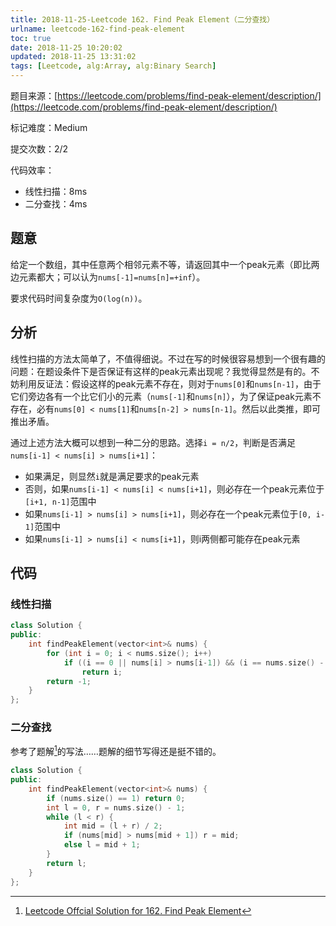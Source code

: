 ```yaml
---
title: 2018-11-25-Leetcode 162. Find Peak Element（二分查找）
urlname: leetcode-162-find-peak-element
toc: true
date: 2018-11-25 10:20:02
updated: 2018-11-25 13:31:02
tags: [Leetcode, alg:Array, alg:Binary Search]
---
```


题目来源：[https://leetcode.com/problems/find-peak-element/description/](https://leetcode.com/problems/find-peak-element/description/)

标记难度：Medium

提交次数：2/2

代码效率：

* 线性扫描：8ms
* 二分查找：4ms

## 题意

给定一个数组，其中任意两个相邻元素不等，请返回其中一个peak元素（即比两边元素都大；可以认为`nums[-1]=nums[n]=+inf`）。

要求代码时间复杂度为`O(log(n))`。

## 分析

线性扫描的方法太简单了，不值得细说。不过在写的时候很容易想到一个很有趣的问题：在题设条件下是否保证有这样的peak元素出现呢？我觉得显然是有的。不妨利用反证法：假设这样的peak元素不存在，则对于`nums[0]`和`nums[n-1]`，由于它们旁边各有一个比它们小的元素（`nums[-1]`和`nums[n]`），为了保证peak元素不存在，必有`nums[0] < nums[1]`和`nums[n-2] > nums[n-1]`。然后以此类推，即可推出矛盾。

通过上述方法大概可以想到一种二分的思路。选择`i = n/2`，判断是否满足`nums[i-1] < nums[i] > nums[i+1]`：

* 如果满足，则显然`i`就是满足要求的peak元素
* 否则，如果`nums[i-1] < nums[i] < nums[i+1]`，则必存在一个peak元素位于`[i+1, n-1]`范围中
* 如果`nums[i-1] > nums[i] > nums[i+1]`，则必存在一个peak元素位于`[0, i-1]`范围中
* 如果`nums[i-1] > nums[i] < nums[i+1]`，则i两侧都可能存在peak元素

## 代码

### 线性扫描

```cpp
class Solution {
public:
    int findPeakElement(vector<int>& nums) {
        for (int i = 0; i < nums.size(); i++)
            if ((i == 0 || nums[i] > nums[i-1]) && (i == nums.size() - 1 || nums[i] > nums[i+1]))
                return i;
        return -1;
    }
};
```

### 二分查找

参考了题解[^solution]的写法……题解的细节写得还是挺不错的。

[^solution]: [Leetcode Offcial Solution for 162. Find Peak Element](https://leetcode.com/articles/find-peak-element/)

```cpp
class Solution {
public:
    int findPeakElement(vector<int>& nums) {
        if (nums.size() == 1) return 0;
        int l = 0, r = nums.size() - 1;
        while (l < r) {
            int mid = (l + r) / 2;
            if (nums[mid] > nums[mid + 1]) r = mid;
            else l = mid + 1;
        }
        return l;
    }
};
```